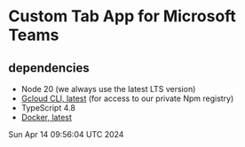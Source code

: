 # Custom Tab App for Microsoft Teams

## dependencies

* Node 20 (we always use the latest LTS version)
* [Gcloud CLI, latest](https://cloud.google.com/sdk/docs/install) (for access to our private Npm registry)
* TypeScript 4.8
* [Docker, latest](https://docs.docker.com/desktop/)

Sun Apr 14 09:56:04 UTC 2024
